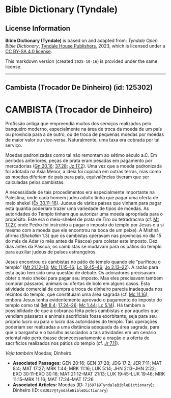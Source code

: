 # Bible Dictionary (Tyndale)

## License Information

**Bible Dictionary (Tyndale)** is based on and adapted from: _Tyndale Open Bible Dictionary_, [Tyndale House Publishers](https://tyndaleopenresources.com/), 2023, which is licensed under a [CC BY-SA 4.0 license](https://creativecommons.org/licenses/by-sa/4.0/legalcode.en).

This markdown version (created `2025-10-16`) is provided under the same license.



--------------------------------

## Cambista (Trocador De Dinheiro) (id: 125302)

CAMBISTA (Trocador de Dinheiro)
===============================

Profissão antiga que empreendia muitos dos serviços realizados pelo banqueiro moderno, especialmente na área de troca da moeda de um país ou província para a de outro, ou de troca de pequenas moedas por moedas de maior valor ou vice\-versa. Naturalmente, uma taxa era cobrada por tal serviço.

Moedas padronizadas como tal não remontam ao sétimo século a.C. Em períodos anteriores, peças de prata eram pesadas em pagamento por mercadorias ([Gn 20\.16](https://ref.ly/Gen20:16); [37\.28](https://ref.ly/Gen37:28); [Jz 17\.2](https://ref.ly/Judg17:2)). Uma vez que a moeda padronizada foi adotada na Ásia Menor, a ideia foi copiada em outras terras, mas como as moedas diferiam de país para país, equivalências tiveram que ser calculadas pelos cambistas.

A necessidade de tais procedimentos era especialmente importante na Palestina, onde cada homem judeu adulto tinha que pagar uma oferta de meio shekel ([Êx 30\.11–16](https://ref.ly/Exod30:11-Exod30:16)). Judeus de vários países que vinham para pagar esta quantia poderiam trazer uma variedade de tipos de moedas. As autoridades do Templo tinham que autorizar uma moeda apropriada para o propósito. Este era o meio\-shekel de prata de Tiro ou tetradracma (cf. [Mt 17\.27](https://ref.ly/Matt17:27), onde Pedro foi instruído a pagar o imposto do templo por Jesus e a si mesmo com a moeda que ele encontrou na boca de um peixe). A Mishná afirma (*Shekalim* 1\.3\) que os cambistas operavam nas províncias no dia 15 do mês de Adar (o mês antes da Páscoa) para coletar este imposto. Dez dias antes da Páscoa, os cambistas se mudavam para os pátios do templo para auxiliar judeus de países estrangeiros.

Jesus encontrou os cambistas no pátio do templo quando ele “purificou o templo” ([Mt 21\.12–13](https://ref.ly/Matt21:12-Matt21:13); [Mc 11\.15–16](https://ref.ly/Mark11:15-Mark11:16); [Lc 19\.45–46](https://ref.ly/Luke19:45-Luke19:46); [Jo 2\.13–22](https://ref.ly/John2:13-John2:22)). A razão para esta ação tem sido uma questão de debate. Os adoradores precisavam obter o meio shekel para pagar seu imposto. Mas eles precisavam também comprar pássaros, animais ou ofertas de bolo em alguns casos. Esta atividade comercial de compra e troca de dinheiro parecia inadequada nos recintos do templo, que constituíam uma área sagrada (cf. [Mc 11\.16](https://ref.ly/Mark11:16)), embora Jesus tenha evidentemente aprovado o pagamento do imposto do templo como tal ([Mt 8\.4](https://ref.ly/Matt8:4); [17\.24–26](https://ref.ly/Matt17:24-Matt17:26); [Mc 1\.44](https://ref.ly/Mark1:44); [Lc 5\.14](https://ref.ly/Luke5:14)). Há também a possibilidade de que a cobrança feita pelos cambistas e por aqueles que vendiam pássaros e animais sacrificiais fosse exorbitante, seja para seu próprio lucro ou para o lucro das autoridades do templo. Tais operações poderiam ser realizadas a uma distância adequada da área sagrada, para que o barganha e o barulho associados a tais atividades em um cenário oriental não perturbasse desnecessariamente a oração e a oferta de sacrifícios realizados nos pátios do templo (cf. [Jr 7\.11](https://ref.ly/Jer7:11)).

*Veja também* Moedas; Dinheiro.

* **Associated Passages:** GEN 20:16; GEN 37:28; JDG 17:2; JER 7:11; MAT 8:4; MAT 17:27; MRK 1:44; MRK 11:16; LUK 5:14; JHN 2:13–JHN 2:22; EXO 30:11–EXO 30:16; MAT 21:12–MAT 21:13; LUK 19:45–LUK 19:46; MRK 11:15–MRK 11:16; MAT 17:24–MAT 17:26
* **Associated Articles:** Moedas (ID: `716971@TyndaleBibleDictionary`); Dinheiro (ID: `683037@TyndaleBibleDictionary`)

